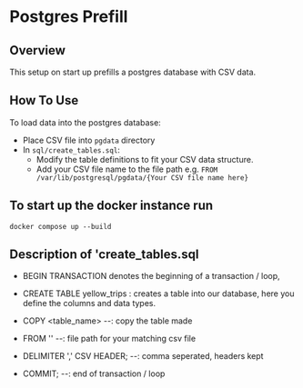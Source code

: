# Postgres Prefill

## Overview
This setup on start up prefills a postgres database with CSV data. 

## How To Use
To load data into the postgres database:
- Place CSV file into `pgdata` directory
- In `sql/create_tables.sql`:
  - Modify the table definitions to fit your CSV data structure.
  - Add your CSV file name to the file path e.g. `FROM /var/lib/postgresql/pgdata/{Your CSV file name here}`
## To start up the docker instance run
```
docker compose up --build
```
## Description of 'create_tables.sql
- BEGIN TRANSACTION  denotes the beginning of a transaction / loop,

- CREATE TABLE yellow_trips : creates a table into our database, here you define the columns and data types.

- COPY <table_name> --: copy the table made 

- FROM '<file path>' --: file path for your matching csv file 

- DELIMITER ',' CSV HEADER; --: comma seperated, headers kept

- COMMIT; --: end of transaction / loop